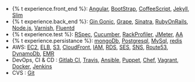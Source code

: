 - {% t experience.front_end %}:
  [Angular](http://angularjs.org/), [BootStrap](http://getbootstrap.com/), [CoffeeScript](http://coffeescript.org/), [Jekyll](http://jekyllrb.com/), [Slim](http://slim-lang.com/)
- {% t experience.back_end %}:
  [Gin Gonic](https://gin-gonic.github.io/gin/), [Grape](http://www.ruby-grape.org/), [Sinatra](http://www.sinatrarb.com/), [RubyOnRails](http://rubyonrails.org/), [Node.js](http://nodejs.org/), [Varnish](https://www.varnish-cache.org/), [Fluentd](http://fluentd.org/)
- {% t experience.test %}:
  [RSpec](https://github.com/MiniProfiler/rack-mini-profiler), [Cucumber](https://github.com/MiniProfiler/rack-mini-profiler), [RackProfiler](https://github.com/MiniProfiler/rack-mini-profiler), [JMeter](http://jmeter.apache.org/), [AA](http://httpd.apache.org/docs/2.2/programs/ab.html)
- {% t experience.persistance %}:
  [mongoDb](http://www.mongodb.org/), [Postgresql](http://www.postgresql.org/), [MySql](http://www.mysql.com/), [redis](http://redis.io/)
- AWS:
  [EC2](http://aws.amazon.com/ec2/), [ELB](http://aws.amazon.com/elb/), [S3](http://aws.amazon.com/s3), [CloudFront](http://aws.amazon.com/cloudfront/), [IAM](http://aws.amazon.com/iam/), [RDS](http://aws.amazon.com/rds/), [SES](http://aws.amazon.com/ses/), [SNS](http://aws.amazon.com/sns/), [Route53](http://aws.amazon.com/route53/), [DynamoDb](http://aws.amazon.com/dynamodb/), [EMR](http://aws.amazon.com/elasticmapreduce/)
- DevOps, CI & CD :
  [Gitlab CI](https://about.gitlab.com/gitlab-ci/), [Travis](https://travis-ci.org/), [Ansible](https://www.ansible.com/), [Puppet](http://puppetlabs.com/), [Chef](http://www.getchef.com/chef/), [Vagrant](http://www.vagrantup.com/), [Docker](https://www.docker.io/), [Jenkins](http://jenkins-ci.org/)
- CVS :
  [Git](http://git-scm.com/)
